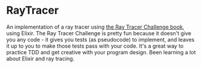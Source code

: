 # RayTracer

An implementation of a ray tracer using [the Ray Tracer Challenge book](http://raytracerchallenge.com/), using Elixir. The Ray Tracer Challenge is pretty fun because it doesn't give you any code - it gives you tests (as pseudocode) to implement, and leaves it up to you to make those tests pass with your code. It's a great way to practice TDD and get creative with your program design. Been learning a lot about Elixir and ray tracing.